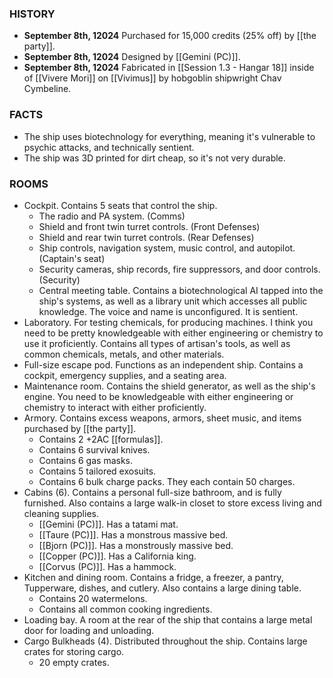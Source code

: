 ### HISTORY
- **September 8th, 12024** Purchased for 15,000 credits (25% off) by [[the party]].
- **September 8th, 12024** Designed by [[Gemini (PC)]]. 
- **September 8th, 12024** Fabricated in [[Session 1.3 - Hangar 18]] inside of [[Vivere Mori]] on [[Vivimus]] by hobgoblin shipwright Chav Cymbeline.

### FACTS
- The ship uses biotechnology for everything, meaning it's vulnerable to psychic attacks, and technically sentient. 
- The ship was 3D printed for dirt cheap, so it's not very durable. 

### ROOMS
- Cockpit. Contains 5 seats that control the ship. 
	- The radio and PA system. (Comms)
	- Shield and front twin turret controls. (Front Defenses)
	- Shield and rear twin turret controls. (Rear Defenses)
	- Ship controls, navigation system, music control, and autopilot. (Captain's seat)
	- Security cameras, ship records, fire suppressors, and door controls. (Security)
	- Central meeting table. Contains a biotechnological AI tapped into the ship's systems, as well as a library unit which accesses all public knowledge. The voice and name is unconfigured. It is sentient. 
- Laboratory. For testing chemicals, for producing machines. I think you need to be pretty knowledgeable with either engineering or chemistry to use it proficiently. Contains all types of artisan's tools, as well as common chemicals, metals, and other materials. 
- Full-size escape pod. Functions as an independent ship. Contains a cockpit, emergency supplies, and a seating area.
- Maintenance room. Contains the shield generator, as well as the ship's engine. You need to be knowledgeable with either engineering or chemistry to interact with either proficiently.
- Armory. Contains excess weapons, armors, sheet music, and items purchased by [[the party]]. 
	- Contains 2 +2AC [[formulas]].
	- Contains 6 survival knives.
	- Contains 6 gas masks.
	- Contains 5 tailored exosuits. 
	- Contains 6 bulk charge packs. They each contain 50 charges. 
- Cabins (6). Contains a personal full-size bathroom, and is fully furnished. Also contains a large walk-in closet to store excess living and cleaning supplies. 
	- [[Gemini (PC)]]. Has a tatami mat. 
	- [[Taure (PC)]]. Has a monstrous massive bed. 
	- [[Bjorn (PC)]]. Has a monstrously massive bed.
	- [[Copper (PC)]]. Has a California king. 
	- [[Corvus (PC)]]. Has a hammock. 
- Kitchen and dining room. Contains a fridge, a freezer, a pantry, Tupperware, dishes, and cutlery. Also contains a large dining table. 
	- Contains 20 watermelons. 
	- Contains all common cooking ingredients.
- Loading bay. A room at the rear of the ship that contains a large metal door for loading and unloading. 
- Cargo Bulkheads (4). Distributed throughout the ship. Contains large crates for storing cargo. 
	- 20 empty crates.
